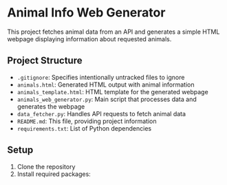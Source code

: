 # Animal Info Web Generator

This project fetches animal data from an API and generates a simple HTML webpage displaying information about requested animals.

## Project Structure

- `.gitignore`: Specifies intentionally untracked files to ignore
- `animals.html`: Generated HTML output with animal information
- `animals_template.html`: HTML template for the generated webpage
- `animals_web_generator.py`: Main script that processes data and generates the webpage
- `data_fetcher.py`: Handles API requests to fetch animal data
- `README.md`: This file, providing project information
- `requirements.txt`: List of Python dependencies

## Setup

1. Clone the repository
2. Install required packages: